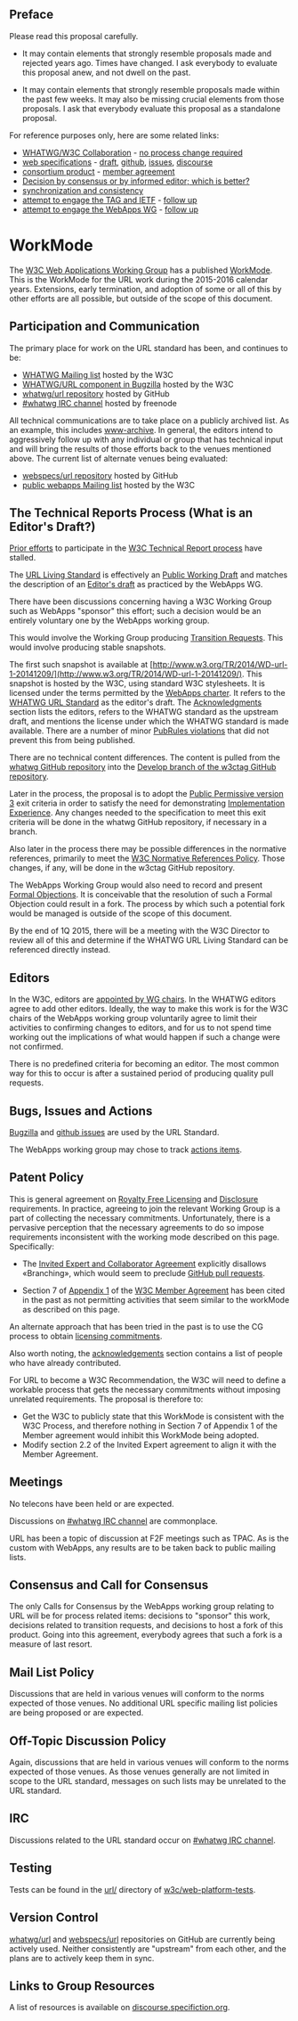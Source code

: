 Preface
---

Please read this proposal carefully.

  * It may contain elements that strongly resemble proposals made and rejected years ago.  Times have changed.  I ask everybody to evaluate this proposal anew, and not dwell on the past.

  * It may contain elements that strongly resemble proposals made within the past few weeks.  It may also be missing crucial elements from those proposals.  I ask that everybody evaluate this proposal as a standalone proposal.

For reference purposes only, here are some related links:

  * [WHATWG/W3C Collaboration](http://intertwingly.net/blog/2014/11/20/WHATWG-W3C-Collaboration) - [no process change required](http://lists.w3.org/Archives/Public/public-w3process/2014Nov/0148.html)
  * [web specifications](http://lists.w3.org/Archives/Public/public-w3process/2014Nov/0177.html) - [draft](https://specs.webplatform.org/url/webspecs/develop/), [github](https://github.com/webspecs/url), [issues](https://github.com/webspecs/url/issues), [discourse](http://discourse.specifiction.org/t/about-the-url-category/691)
  * [consortium product](http://lists.w3.org/Archives/Public/www-archive/2014Nov/0056.html) - [member agreement](http://lists.w3.org/Archives/Public/public-w3process/2014Nov/0169.html)
  * [Decision by consensus or by informed editor; which is better?](http://www.w3.org/blog/2014/10/decision-by-consensus-or-by-informed-editor-which-is-better/)
  * [synchronization and consistency](http://lists.w3.org/Archives/Public/public-w3process/2014Dec/0004.html)
  * [attempt to engage the TAG and IETF](http://lists.w3.org/Archives/Public/public-whatwg-archive/2014Nov/0000.html) - [follow up](http://lists.w3.org/Archives/Public/www-tag/2014Nov/0051.html)
  * [attempt to engage the WebApps WG](http://lists.w3.org/Archives/Public/public-webapps/2014OctDec/0315.html) - [follow up](http://lists.w3.org/Archives/Public/public-webapps/2014OctDec/0429.html)

WorkMode
===

The [W3C Web Applications  Working Group](http://www.w3.org/2008/webapps/) has a published [WorkMode](http://www.w3.org/2008/webapps/wiki/WorkMode).  This is the WorkMode for the URL work during the 2015-2016 calendar years.  Extensions, early termination, and adoption of some or all of this by other efforts are all possible, but outside of the scope of this document.

Participation and Communication
---

The primary place for work on the URL standard has been, and continues to be:

  * [WHATWG Mailing list](http://lists.w3.org/Archives/Public/public-whatwg-archive/) hosted by the W3C
  * [WHATWG/URL component in Bugzilla](https://www.w3.org/Bugs/Public/buglist.cgi?component=URL&list_id=48297&product=WHATWG&resolution=---) hosted by the W3C
  * [whatwg/url repository](https://github.com/whatwg/url) hosted by GitHub
  * [#whatwg IRC channel](https://wiki.whatwg.org/wiki/IRC) hosted by freenode

All technical communications are to take place on a publicly archived list.  As an example, this includes [www-archive](http://lists.w3.org/Archives/Public/www-archive/).  In general, the editors intend to aggressively follow up with any individual or group that has technical input and will bring the results of those efforts back to the venues mentioned above.  The current list of alternate venues being evaluated:

  * [webspecs/url repository](https://github.com/webspecs/url) hosted by GitHub
  * [public webapps Mailing list](http://lists.w3.org/Archives/Public/public-webapps/) hosted by the W3C

The Technical Reports Process (What is an Editor's Draft?)
---

[Prior efforts](http://www.w3.org/TR/url/) to participate in the [W3C Technical Report process](http://www.w3.org/2014/Process-20140801/#Reports) have stalled.

The [URL Living Standard](https://url.spec.whatwg.org/) is effectively an [Public Working Draft](http://www.w3.org/2014/Process-20140801/#revised-wd) and matches the description of an [Editor's draft](http://www.w3.org/2008/webapps/wiki/WorkMode#The_Technical_Reports_Process_.28What_is_an_Editor.27s_Draft.3F.29) as practiced by the WebApps WG.

There have been discussions concerning having a W3C Working Group such as WebApps "sponsor" this effort; such a decision would be an entirely voluntary one by the WebApps working group.

This would involve the Working Group producing [Transition Requests](http://www.w3.org/2005/08/01-transitions.html#transreq).  This would involve producing stable snapshots.

The first such snapshot is available at [http://www.w3.org/TR/2014/WD-url-1-20141209/](http://www.w3.org/TR/2014/WD-url-1-20141209/).  This snapshot is hosted by the W3C, using standard W3C stylesheets.  It is licensed under the terms permitted by the [WebApps charter](http://www.w3.org/2014/06/webapps-charter.html#deliverables).  It refers to the [WHATWG URL Standard](https://url.spec.whatwg.org/) as the editor's draft.  The [Acknowledgments](http://www.w3.org/TR/2014/WD-url-1-20141209/#acknowledgments) section lists the editors, refers to the WHATWG standard as the upstream draft, and mentions the license under which the WHATWG standard is made available.  There are a number of minor [PubRules violations](http://lists.w3.org/Archives/Public/public-webapps/2014OctDec/0547.html) that did not prevent this from being published.

There are no technical content differences.  The content is pulled from the [whatwg GitHub repository](https://github.com/whatwg/url) into the [Develop branch of the w3ctag GitHub repository](https://github.com/w3ctag/url/tree/develop).

Later in the process, the proposal is to adopt the [Public Permissive version 3](http://dev.w3.org/html5/decision-policy/public-permissive-exit-criteria.html) exit criteria in order to satisfy the need for demonstrating [Implementation Experience](http://www.w3.org/2014/Process-20140801/#implementation-experience).  Any changes needed to the specification to meet this exit criteria will be done in the whatwg GitHub repository, if necessary in a branch.

Also later in the process there may be possible differences in the normative references, primarily to meet the [W3C Normative References Policy](http://www.w3.org/2013/09/normative-references).  Those changes, if any, will be done in the w3ctag GitHub repository.

The WebApps Working Group would also need to record and present [Formal Objections](http://www.w3.org/2014/Process-20140801/#FormalObjection).  It is conceivable that the resolution of such a Formal Objection could result in a fork.  The process by which such a potential fork would be managed is outside of the scope of this document.

By the end of 1Q 2015, there will be a meeting with the W3C Director to review
all of this and determine if the WHATWG URL Living Standard can be referenced
directly instead.

Editors
---

In the W3C, editors are [appointed by WG chairs](http://www.w3.org/2014/Process-20140801/#general-requirements).  In the WHATWG editors agree to add other editors.  Ideally, the way to make this work is for the W3C chairs of the WebApps working group voluntarily agree to limit their activities to confirming changes to editors, and for us to not spend time working out the implications of what would happen if such a change were not confirmed.

There is no predefined criteria for becoming an editor.  The most common way for this to occur is after a sustained period of producing quality pull requests.

Bugs, Issues and Actions
---

[Bugzilla](https://www.w3.org/Bugs/Public/buglist.cgi?component=URL&list_id=48297&product=WHATWG&resolution=---) and [github issues](https://github.com/webspecs/url/issues) are used by the URL Standard.

The WebApps working group may chose to track [actions items](http://www.w3.org/2008/webapps/track/).

Patent Policy
---

This is general agreement on [Royalty Free Licensing](http://www.w3.org/Consortium/Patent-Policy-20040205/#sec-Requirements) and [Disclosure](http://www.w3.org/Consortium/Patent-Policy-20040205/#sec-disclosure-requirements) requirements.  In practice, agreeing to join the relevant Working Group is a part of collecting the necessary commitments.  Unfortunately, there is a pervasive perception that the necessary agreements to do so impose requirements inconsistent with the working mode described on this page.  Specifically:

  * The [Invited Expert and Collaborator Agreement](http://www.w3.org/Consortium/Legal/2014/08-invited-expert.html) explicitly disallows «Branching», which would seem to preclude [GitHub pull requests](https://help.github.com/articles/using-pull-requests/).

  * Section 7 of
    [Appendix 1](http://www.w3.org/Consortium/Agreement/Appendix1-2013.html)
    of the [W3C Member Agreement](http://www.w3.org/2009/12/Member-Agreement)
    has been cited in the past as not permitting activities that seem similar to
    the workMode as described on this page.

An alternate approach that has been tried in the past is to use the CG process to obtain [licensing commitments](http://www.w3.org/community/whatwg/spec/82/commitments).

Also worth noting, the [acknowledgements](https://url.spec.whatwg.org/#acknowledgments) section contains a list of people who have already contributed.

For URL to become a W3C Recommendation, the W3C will need to define a workable
process that gets the necessary commitments without imposing unrelated
requirements.  The proposal is therefore to:

  * Get the W3C to publicly state that this WorkMode is consistent with the
    W3C Process, and therefore nothing in Section 7 of Appendix 1 of the
    Member agreement would inhibit this WorkMode being adopted.
  * Modify section 2.2 of the Invited Expert agreement to align it with the
    Member Agreement.

Meetings
---

No telecons have been held or are expected.

Discussions on [#whatwg IRC channel](https://wiki.whatwg.org/wiki/IRC) are commonplace.

URL has been a topic of discussion at F2F meetings such as TPAC.  As is the custom with WebApps, any results are to be taken back to public mailing lists.

Consensus and Call for Consensus
---

The only Calls for Consensus by the WebApps working group relating to URL will be for process related items: decisions to "sponsor" this work, decisions related to transition requests, and decisions to host a fork of this product.  Going into this agreement, everybody agrees that such a fork is a measure of last resort.

Mail List Policy
---

Discussions that are held in various venues will conform to the norms expected of those venues.  No additional URL specific mailing list policies are being proposed or are expected.

Off-Topic Discussion Policy
---

Again, discussions that are held in various venues will conform to the norms expected of those venues.  As those venues generally are not limited in scope to the URL standard, messages on such lists may be unrelated to the URL standard.

IRC
---

Discussions related to the URL standard occur on [#whatwg IRC channel](https://wiki.whatwg.org/wiki/IRC).

Testing
---

Tests can be found in the [url/](https://github.com/w3c/web-platform-tests/tree/master/url) directory of [w3c/web-platform-tests](https://github.com/w3c/web-platform-tests).

Version Control
---

[whatwg/url](https://github.com/whatwg/url) and [webspecs/url](https://github.com/webspecs/url) repositories on GitHub are currently being actively used.  Neither consistently are "upstream" from each other, and the plans are to actively keep them in sync.

Links to Group Resources
---

A list of resources is available on [discourse.specifiction.org](http://discourse.specifiction.org/t/about-the-url-category/691).

